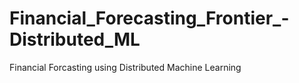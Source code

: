 # Financial_Forecasting_Frontier_-Distributed_ML
Financial Forcasting using Distributed Machine Learning
